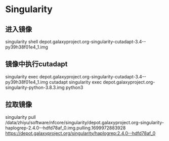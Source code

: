 # Singularity
## 进入镜像
 singularity shell depot.galaxyproject.org-singularity-cutadapt-3.4--py39h38f01e4_1.img
 
## 镜像中执行cutadapt
  singularity exec  depot.galaxyproject.org-singularity-cutadapt-3.4--py39h38f01e4_1.img cutadapt
  singularity exec depot.galaxyproject.org-singularity-python-3.8.3.img python3
  
## 拉取镜像
singularity pull /data/zhiyu/software/nfcore/singularity/depot.galaxyproject.org-singularity-haplogrep-2.4.0--hdfd78af_0.img.pulling.1699972883928 https://depot.galaxyproject.org/singularity/haplogrep:2.4.0--hdfd78af_0 
  
